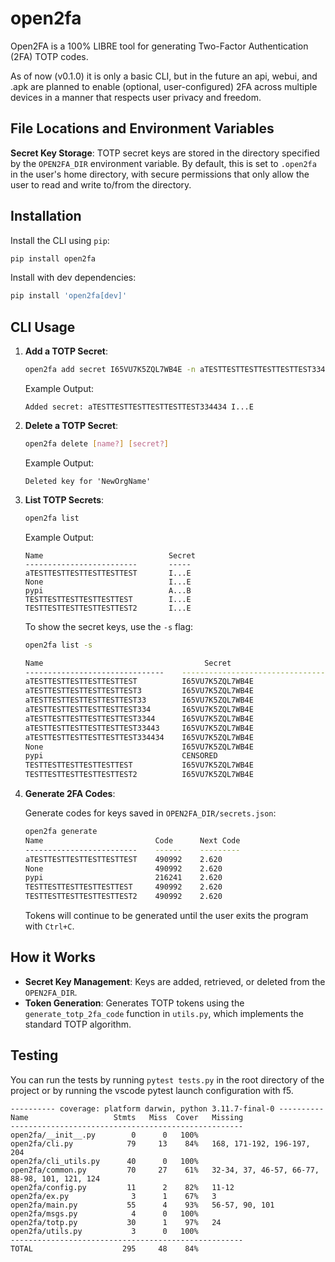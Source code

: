 # open2fa

Open2FA is a 100% LIBRE tool for generating Two-Factor Authentication (2FA) TOTP codes.

As of now (v0.1.0) it is only a basic CLI, but in the future an api, webui, and .apk are planned to enable (optional, user-configured) 2FA across multiple devices in a manner that respects user privacy and freedom.

## File Locations and Environment Variables

**Secret Key Storage**: TOTP secret keys are stored in the directory specified by the `OPEN2FA_DIR` environment variable. By default, this is set to `.open2fa` in the user's home directory, with secure permissions that only allow the user to read and write to/from the directory.

## Installation

Install the CLI using `pip`:

```bash
pip install open2fa
```

Install with dev dependencies:

```bash
pip install 'open2fa[dev]'
```

## CLI Usage

1. **Add a TOTP Secret**:

   ```bash
   open2fa add secret I65VU7K5ZQL7WB4E -n aTESTTESTTESTTESTTESTTEST334434
   ```

   Example Output:

   ```
   Added secret: aTESTTESTTESTTESTTESTTEST334434 I...E
   ```

2. **Delete a TOTP Secret**:

   ```bash
   open2fa delete [name?] [secret?]
   ```

   Example Output:

   ```
   Deleted key for 'NewOrgName'
   ```

3. **List TOTP Secrets**:

   ```bash
   open2fa list
   ```

   Example Output:

   ```
   Name                            Secret
   -------------------------       -----
   aTESTTESTTESTTESTTESTTEST       I...E
   None                            I...E
   pypi                            A...B
   TESTTESTTESTTESTTESTTEST        I...E
   TESTTESTTESTTESTTESTTEST2       I...E
   ```

   To show the secret keys, use the `-s` flag:

   ```bash
   open2fa list -s

   Name                                    Secret
   -------------------------------    --------------------------------
   aTESTTESTTESTTESTTESTTEST          I65VU7K5ZQL7WB4E
   aTESTTESTTESTTESTTESTTEST3         I65VU7K5ZQL7WB4E
   aTESTTESTTESTTESTTESTTEST33        I65VU7K5ZQL7WB4E
   aTESTTESTTESTTESTTESTTEST334       I65VU7K5ZQL7WB4E
   aTESTTESTTESTTESTTESTTEST3344      I65VU7K5ZQL7WB4E
   aTESTTESTTESTTESTTESTTEST33443     I65VU7K5ZQL7WB4E
   aTESTTESTTESTTESTTESTTEST334434    I65VU7K5ZQL7WB4E
   None                               I65VU7K5ZQL7WB4E
   pypi                               CENSORED
   TESTTESTTESTTESTTESTTEST           I65VU7K5ZQL7WB4E
   TESTTESTTESTTESTTESTTEST2          I65VU7K5ZQL7WB4E
   ```

4. **Generate 2FA Codes**:

   Generate codes for keys saved in `OPEN2FA_DIR/secrets.json`:

   ```bash
   open2fa generate
   Name                         Code      Next Code
   -------------------------    ------    ---------
   aTESTTESTTESTTESTTESTTEST    490992    2.620
   None                         490992    2.620
   pypi                         216241    2.620
   TESTTESTTESTTESTTESTTEST     490992    2.620
   TESTTESTTESTTESTTESTTEST2    490992    2.620
   ```

   Tokens will continue to be generated until the user exits the program with `Ctrl+C`.

## How it Works

- **Secret Key Management**: Keys are added, retrieved, or deleted from the `OPEN2FA_DIR`.
- **Token Generation**: Generates TOTP tokens using the `generate_totp_2fa_code` function in `utils.py`, which implements the standard TOTP algorithm.

## Testing

You can run the tests by running `pytest tests.py` in the root directory of the project
or by running the vscode pytest launch configuration with f5.

```
---------- coverage: platform darwin, python 3.11.7-final-0 ----------
Name                   Stmts   Miss  Cover   Missing
----------------------------------------------------
open2fa/__init__.py        0      0   100%
open2fa/cli.py            79     13    84%   168, 171-192, 196-197, 204
open2fa/cli_utils.py      40      0   100%
open2fa/common.py         70     27    61%   32-34, 37, 46-57, 66-77, 88-98, 101, 121, 124
open2fa/config.py         11      2    82%   11-12
open2fa/ex.py              3      1    67%   3
open2fa/main.py           55      4    93%   56-57, 90, 101
open2fa/msgs.py            4      0   100%
open2fa/totp.py           30      1    97%   24
open2fa/utils.py           3      0   100%
----------------------------------------------------
TOTAL                    295     48    84%
```
